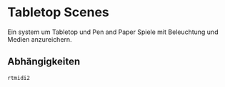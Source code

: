 # Tabletop Scenes

Ein system um Tabletop und Pen and Paper Spiele mit Beleuchtung und Medien anzureichern.

## Abhängigkeiten

```
rtmidi2
```